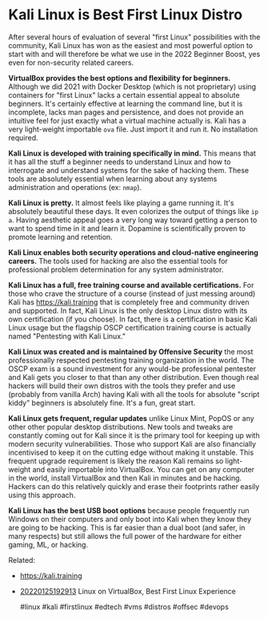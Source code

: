 # Kali Linux is Best First Linux Distro

After several hours of evaluation of several "first Linux" possibilities
with the community, Kali Linux has won as the easiest and most powerful
option to start with and will therefore be what we use in the 2022
Beginner Boost, yes even for non-security related careers.

**VirtualBox provides the best options and flexibility for beginners.**
Although we did 2021 with Docker Desktop (which is not proprietary)
using containers for "first Linux" lacks a certain essential appeal to
absolute beginners. It's certainly effective at learning the command
line, but it is incomplete, lacks man pages and persistence, and does
not provide an intuitive feel for just exactly what a virtual machine
actually is. Kali has a very light-weight importable `ova` file. Just
import it and run it. No installation required.

**Kali Linux is developed with training specifically in mind.** This
means that it has all the stuff a beginner needs to understand Linux and
how to interrogate and understand systems for the sake of hacking them.
These tools are absolutely essential when learning about any systems
administration and operations (ex: `nmap`).

**Kali Linux is pretty.** It almost feels like playing a game running
it. It's absolutely beautiful these days. It even colorizes the output
of things like `ip a`. Having aesthetic appeal goes a very long way
toward getting a person to want to spend time in it and learn it.
Dopamine is scientifically proven to promote learning and retention.

**Kali Linux enables both security operations and cloud-native
engineering careers.** The tools used for hacking are also the essential
tools for professional problem determination for any system
administrator.

**Kali Linux has a full, free training course and available
certifications.** For those who crave the structure of a course (instead
of just messing around) Kali has <https://kali.training> that is
completely free and community driven and supported. In fact, Kali Linux
is the only desktop Linux distro with its own certification (if you
choose). In fact, there is a certification in basic Kali Linux usage but
the flagship OSCP certification training course is actually named
"Pentesting with Kali Linux."

**Kali Linux was created and is maintained by Offensive Security** the
most professionally respected pentesting training organization in the
world. The OSCP exam is a sound investment for any would-be professional
pentester and Kali gets you closer to that than any other distribution.
Even though real hackers will build their own distros with the
tools they prefer and use (probably from vanilla Arch) having Kali with
all the tools for absolute "script kiddy" beginners is absolutely fine.
It's a fun, great start.

**Kali Linux gets frequent, regular updates** unlike Linux Mint, PopOS
or any other other popular desktop distributions. New tools and tweaks
are constantly coming out for Kali since it is the primary tool for
keeping up with modern security vulnerabilities. Those who support Kali
are also financially incentivised to keep it on the cutting edge without
making it unstable. This frequent upgrade requirement is likely the
reason Kali remains so light-weight and easily importable into
VirtualBox. You can get on any computer in the world, install VirtualBox
and then Kali in minutes and be hacking. Hackers can do this relatively
quickly and erase their footprints rather easily using this approach.

**Kali Linux has the best USB boot options** because people frequently
run Windows on their computers and only boot into Kali when they know
they are going to be hacking. This is far easier than a dual boot (and
safer, in many respects) but still allows the full power of the hardware
for either gaming, ML, or hacking.

Related:

* <https://kali.training>
* [20220125192913](/20220125192913/) Linux on VirtualBox, Best First Linux Experience

    #linux #kali #firstlinux #edtech #vms #distros #offsec #devops
